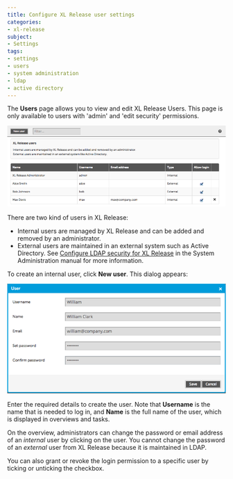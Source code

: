 ```yaml
---
title: Configure XL Release user settings
categories:
- xl-release
subject:
- Settings
tags:
- settings
- users
- system administration
- ldap
- active directory
---
```


The **Users** page allows you to view and edit XL Release Users. This page is only available to users with 'admin' and 'edit security' permissions.

![Users](../images/users.png)

There are two kind of users in XL Release:

* Internal users are managed by XL Release and can be added and removed by an administrator.
* External users are maintained in an external system such as Active Directory. See [Configure LDAP security for XL Release](/xl-release/how-to/configure-ldap-security-for-xl-release.html) in the System Administration manual for more information.

To create an internal user, click **New user**. This dialog appears:

![Users](../images/user-modal.png)

Enter the required details to create the user. Note that **Username** is the name that is needed to log in, and **Name** is the full name of the user, which is displayed in overviews and tasks.

On the overview, administrators can change the password or email address of an *internal* user by clicking on the user. You cannot change the password of an *external* user from XL Release because it is maintained in LDAP. 

You can also grant or revoke the login permission to a specific user by ticking or unticking the checkbox.
